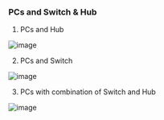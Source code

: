 ### PCs and Switch & Hub

1. PCs and Hub

![image](https://user-images.githubusercontent.com/83855603/201529957-c49bd70d-7126-49c3-817e-77be8f7dd814.png)

2. PCs and Switch

![image](https://user-images.githubusercontent.com/83855603/201529975-06412159-7552-4802-bb3e-663c0a78e89d.png)

3. PCs with combination of Switch and Hub

![image](https://user-images.githubusercontent.com/83855603/201530000-f86f8334-17ad-4365-9ecf-1df2ce2f47fa.png)

